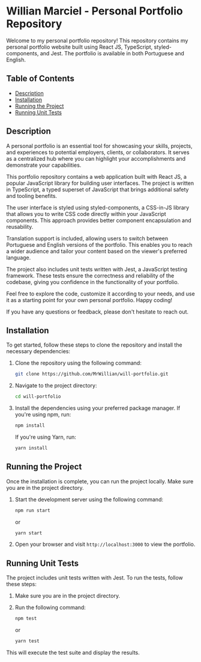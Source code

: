 # Willian Marciel - Personal Portfolio Repository

Welcome to my personal portfolio repository! This repository contains my personal portfolio website built using React JS, TypeScript, styled-components, and Jest. The portfolio is available in both Portuguese and English.

## Table of Contents
- [Description](#description)
- [Installation](#installation)
- [Running the Project](#running-the-project)
- [Running Unit Tests](#running-unit-tests)


## Description

A personal portfolio is an essential tool for showcasing your skills, projects, and experiences to potential employers, clients, or collaborators. It serves as a centralized hub where you can highlight your accomplishments and demonstrate your capabilities.

This portfolio repository contains a web application built with React JS, a popular JavaScript library for building user interfaces. The project is written in TypeScript, a typed superset of JavaScript that brings additional safety and tooling benefits.

The user interface is styled using styled-components, a CSS-in-JS library that allows you to write CSS code directly within your JavaScript components. This approach provides better component encapsulation and reusability.

Translation support is included, allowing users to switch between Portuguese and English versions of the portfolio. This enables you to reach a wider audience and tailor your content based on the viewer's preferred language.

The project also includes unit tests written with Jest, a JavaScript testing framework. These tests ensure the correctness and reliability of the codebase, giving you confidence in the functionality of your portfolio.

Feel free to explore the code, customize it according to your needs, and use it as a starting point for your own personal portfolio. Happy coding!

If you have any questions or feedback, please don't hesitate to reach out.


## Installation

To get started, follow these steps to clone the repository and install the necessary dependencies:

1. Clone the repository using the following command:
   ```bash
   git clone https://github.com/MrWillian/will-portfolio.git
   ```

2. Navigate to the project directory:
   ```bash
   cd will-portfolio
   ```

3. Install the dependencies using your preferred package manager. If you're using npm, run:
   ```bash
   npm install
   ```
   If you're using Yarn, run:
   ```bash
   yarn install
   ```

## Running the Project

Once the installation is complete, you can run the project locally. Make sure you are in the project directory.

1. Start the development server using the following command:
   ```bash
   npm run start
   ```
   or
   ```bash
   yarn start
   ```

2. Open your browser and visit `http://localhost:3000` to view the portfolio.

## Running Unit Tests

The project includes unit tests written with Jest. To run the tests, follow these steps:

1. Make sure you are in the project directory.

2. Run the following command:
   ```bash
   npm test
   ```
   or
   ```bash
   yarn test
   ```

This will execute the test suite and display the results.
